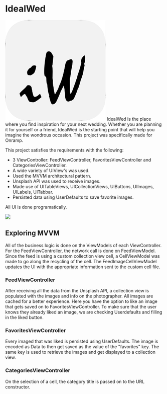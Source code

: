 # IdealWed
<img src="https://github.com/edwardanchundia/idealWed/blob/master/Images/AppIcon.png" width="320" />
IdealWed is the place where you find inspiration for your next wedding. Whether you are planning it for yourself or a friend, IdealWed is the starting point that will help you imagine the wondrous occasion. This project was specifically made for Onramp.

This project satisfies the requirements with the following:
- 3 ViewController: FeedViewController, FavoritesViewController and CategoriesViewController.
- A wide variety of UIView's was used.
- Used the MVVM architectural pattern.
- Unsplash API was used to receive images.
- Made use of UITableViews, UICollectionViews, UIButtons, UIImages, UILabels, UITabbar.
- Persisted data using UserDefaults to save favorite images.

All UI is done programatically.

<img src="https://github.com/edwardanchundia/idealWed/blob/master/Images/AppDemo.gif" width="320" />

## Exploring MVVM

All of the business logic is done on the ViewModels of each ViewController. For the FeedViewController, the network call is done on FeedViewModel. Since the feed is using a custom collection view cell, a CellViewModel was made to go along the recycling of the cell. The FeedImageCellViewModel updates the UI with the appropriate information sent to the custom cell file.

### FeedViewController

After receiving all the data from the Unsplash API, a collection view is populated with the images and info on the photographer. All images are cached for a better experience. Here you have the option to like an image that gets saved on to FavoritesViewController. To make sure that the user knows they already liked an image, we are checking Userdefaults and filling in the liked button.

### FavoritesViewController

Every imaged that was liked is persisted using UserDefaults. The image is encoded as Data to then get saved as the value of the "favorites" key. The same key is used to retrieve the images and get displayed to a collection view.

### CategoriesViewController

On the selection of a cell, the category title is passed on to the URL constructor.
